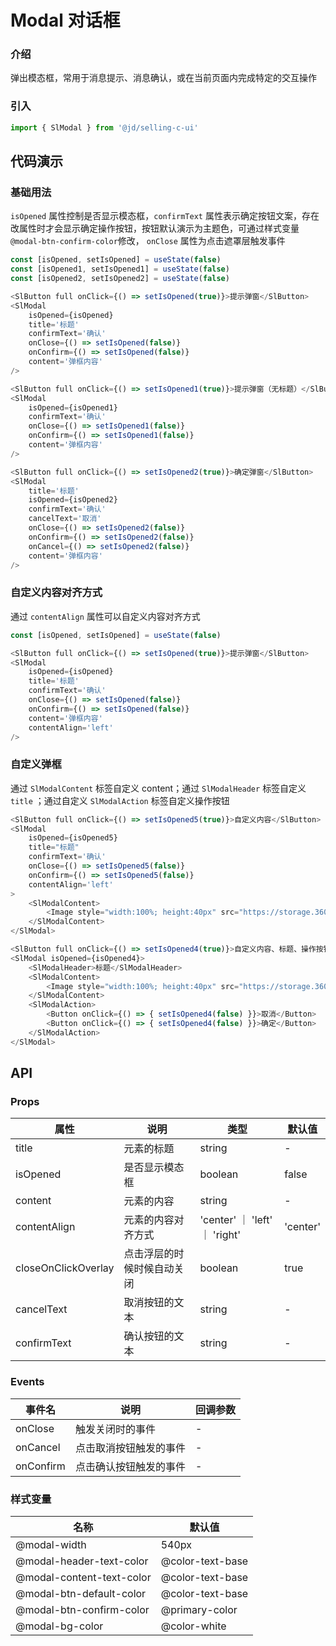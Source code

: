# Modal 对话框
### 介绍
弹出模态框，常用于消息提示、消息确认，或在当前页面内完成特定的交互操作
### 引入
```js
import { SlModal } from '@jd/selling-c-ui'
```
## 代码演示
### 基础用法
`isOpened` 属性控制是否显示模态框，`confirmText` 属性表示确定按钮文案，存在改属性时才会显示确定操作按钮，按钮默认演示为主题色，可通过样式变量`@modal-btn-confirm-color`修改， `onClose` 属性为点击遮罩层触发事件
```js
const [isOpened, setIsOpened] = useState(false)
const [isOpened1, setIsOpened1] = useState(false)
const [isOpened2, setIsOpened2] = useState(false)

<SlButton full onClick={() => setIsOpened(true)}>提示弹窗</SlButton>
<SlModal
    isOpened={isOpened}
    title='标题'
    confirmText='确认'
    onClose={() => setIsOpened(false)}
    onConfirm={() => setIsOpened(false)}
    content='弹框内容'
/>

<SlButton full onClick={() => setIsOpened1(true)}>提示弹窗（无标题）</SlButton>
<SlModal
    isOpened={isOpened1}
    confirmText='确认'
    onClose={() => setIsOpened1(false)}
    onConfirm={() => setIsOpened1(false)}
    content='弹框内容'
/>

<SlButton full onClick={() => setIsOpened2(true)}>确定弹窗</SlButton>
<SlModal
    title='标题'
    isOpened={isOpened2}
    confirmText='确认'
    cancelText='取消'
    onClose={() => setIsOpened2(false)}
    onConfirm={() => setIsOpened2(false)}
    onCancel={() => setIsOpened2(false)}
    content='弹框内容'
/>
```

### 自定义内容对齐方式
通过 `contentAlign` 属性可以自定义内容对齐方式
```js
const [isOpened, setIsOpened] = useState(false)

<SlButton full onClick={() => setIsOpened(true)}>提示弹窗</SlButton>
<SlModal
    isOpened={isOpened}
    title='标题'
    confirmText='确认'
    onClose={() => setIsOpened(false)}
    onConfirm={() => setIsOpened(false)}
    content='弹框内容'
    contentAlign='left'
/>
```

### 自定义弹框
通过 `SlModalContent` 标签自定义 content；通过 `SlModalHeader` 标签自定义 `title` ；通过自定义 `SlModalAction` 标签自定义操作按钮
```js
<SlButton full onClick={() => setIsOpened5(true)}>自定义内容</SlButton>
<SlModal
    isOpened={isOpened5}
    title="标题"
    confirmText='确认'
    onClose={() => setIsOpened5(false)}
    onConfirm={() => setIsOpened5(false)}
    contentAlign='left'
>
    <SlModalContent>
        <Image style="width:100%; height:40px" src="https://storage.360buyimg.com/hawley-common/tard-image/logo.png" />
    </SlModalContent>
</SlModal>

<SlButton full onClick={() => setIsOpened4(true)}>自定义内容、标题、操作按钮</SlButton>
<SlModal isOpened={isOpened4}>
    <SlModalHeader>标题</SlModalHeader>
    <SlModalContent>
        <Image style="width:100%; height:40px" src="https://storage.360buyimg.com/hawley-common/tard-image/logo.png" />
    </SlModalContent>
    <SlModalAction>
        <Button onClick={() => { setIsOpened4(false) }}>取消</Button>
        <Button onClick={() => { setIsOpened4(false) }}>确定</Button>
    </SlModalAction>
</SlModal>
```
## API
### Props
|  属性   | 说明  | 类型 | 默认值 |
|  ----  | ----  | ---- | ---- |
| title | 元素的标题 | string | - |
| isOpened | 是否显示模态框 | boolean | false |
| content | 元素的内容 | string | - |
| contentAlign | 元素的内容对齐方式 | 'center' ｜ 'left' ｜ 'right' | 'center' |
| closeOnClickOverlay | 点击浮层的时候时候自动关闭 | boolean | true |
| cancelText | 取消按钮的文本 | string | - |
| confirmText | 确认按钮的文本 | string | - |

### Events
|  事件名   | 说明  | 回调参数 |
|  ----  | ----  | ---- |
| onClose | 触发关闭时的事件 | - | 
| onCancel | 点击取消按钮触发的事件 | -  |
| onConfirm | 点击确认按钮触发的事件 | - |

### 样式变量
|  名称  | 默认值 |
|  ---- | ---- |
|  @modal-width | 540px |
|  @modal-header-text-color | @color-text-base |
|  @modal-content-text-color  | @color-text-base |
|  @modal-btn-default-color | @color-text-base |
|  @modal-btn-confirm-color  | @primary-color |
|  @modal-bg-color | @color-white |
